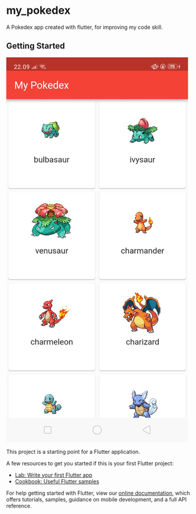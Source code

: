 # my_pokedex

A Pokedex app created with flutter, for improving my code skill.

## Getting Started

<img src="./image/preview.jpg"/>

This project is a starting point for a Flutter application.



A few resources to get you started if this is your first Flutter project:

- [Lab: Write your first Flutter app](https://flutter.io/docs/get-started/codelab)
- [Cookbook: Useful Flutter samples](https://flutter.io/docs/cookbook)

For help getting started with Flutter, view our 
[online documentation](https://flutter.io/docs), which offers tutorials, 
samples, guidance on mobile development, and a full API reference.
